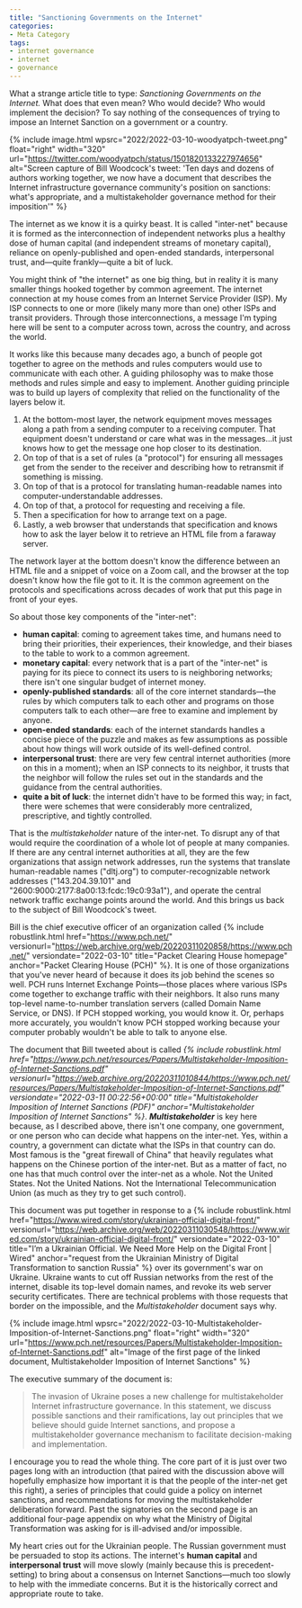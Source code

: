 ```yaml
---
title: "Sanctioning Governments on the Internet"
categories:
- Meta Category
tags:
- internet governance
- internet
- governance
---
```


What a strange article title to type: _Sanctioning Governments on the Internet._ 
What does that even mean? 
Who would decide? 
Who would implement the decision? 
To say nothing of the consequences of trying to impose an Internet Sanction on a government or a country. 

{% include image.html wpsrc="2022/2022-03-10-woodyatpch-tweet.png" float="right" width="320" url="https://twitter.com/woodyatpch/status/1501820133227974656" alt="Screen capture of Bill Woodcock's tweet: 'Ten days and dozens of authors working together, we now have a document that describes the Internet infrastructure governance community's position on sanctions: what's appropriate, and a multistakeholder governance method for their imposition'" %} 

The internet as we know it is a quirky beast. 
It is called "inter-net" because it is formed as the interconnection of independent networks plus a healthy dose of human capital (and independent streams of monetary capital), reliance on openly-published and open-ended standards, interpersonal trust, and—quite frankly—quite a bit of luck. 

You might think of "the internet" as one big thing, but in reality it is many smaller things hooked together by common agreement. 
The internet connection at my house comes from an Internet Service Provider (ISP). 
My ISP connects to one or more (likely many more than one) other ISPs and transit providers. 
Through those interconnections, a message I'm typing here will be sent to a computer across town, across the country, and across the world. 

It works like this because many decades ago, a bunch of people got together to agree on the methods and rules computers would use to communicate with each other. 
A guiding philosophy was to make those methods and rules simple and easy to implement. 
Another guiding principle was to build up layers of complexity that relied on the functionality of the layers below it. 

1. At the bottom-most layer, the network equipment moves messages along a path from a sending computer to a receiving computer. That equipment doesn't understand or care what was in the messages...it just knows how to get the message one hop closer to its destination. 
1. On top of that is a set of rules (a "protocol") for ensuring all messages get from the sender to the receiver and describing how to retransmit if something is missing. 
1. On top of that is a protocol for translating human-readable names into computer-understandable addresses.
1. On top of that, a protocol for requesting and receiving a file. 
1. Then a specification for how to arrange text on a page. 
1. Lastly, a web browser that understands that specification and knows how to ask the layer below it to retrieve an HTML file from a faraway server.

The network layer at the bottom doesn't know the difference between an HTML file and a snippet of voice on a Zoom call, and the browser at the top doesn't know how the file got to it. 
It is the common agreement on the protocols and specifications across decades of work that put this page in front of your eyes. 

So about those key components of the "inter-net":

* **human capital**: coming to agreement takes time, and humans need to bring their priorities, their experiences, their knowledge, and their biases to the table to work to a common agreement.
* **monetary capital**: every network that is a part of the "inter-net" is paying for its piece to connect its users to is neighboring networks; there isn't one singular budget of internet money.
* **openly-published standards**: all of the core internet standards—the rules by which computers talk to each other and programs on those computers talk to each other—are free to examine and implement by anyone.
* **open-ended standards**: each of the internet standards handles a concise piece of the puzzle and makes as few assumptions as possible about how things will work outside of its well-defined control.
* **interpersonal trust**: there are very few central internet authorities (more on this in a moment); when an ISP connects to its neighbor, it trusts that the neighbor will follow the rules set out in the standards and the guidance from the central authorities.
* **quite a bit of luck**: the internet didn't have to be formed this way; in fact, there were schemes that were considerably more centralized, prescriptive, and tightly controlled.

That is the *multistakeholder* nature of the inter-net. 
To disrupt any of that would require the coordination of a whole lot of people at many companies. 
If there are any central internet authorities at all, they are the few organizations that assign network addresses, run the systems that translate human-readable names ("dltj.org") to computer-recognizable network addresses ("143.204.39.101" and "2600:9000:2177:8a00:13:fcdc:19c0:93a1"), and operate the central network traffic exchange points around the world. 
And this brings us back to the subject of Bill Woodcock's tweet. 

Bill is the chief executive officer of an organization called {% include robustlink.html href="https://www.pch.net/" versionurl="https://web.archive.org/web/20220311020858/https://www.pch.net/" versiondate="2022-03-10" title="Packet Clearing House homepage" anchor="Packet Clearing House (PCH)" %}. 
It is one of those organizations that you've never heard of because it does its job behind the scenes so well. 
PCH runs Internet Exchange Points—those places where various ISPs come together to exchange traffic with their neighbors. 
It also runs many top-level name-to-number translation servers (called Domain Name Service, or DNS). 
If PCH stopped working, you would know it. 
Or, perhaps more accurately, you wouldn't know PCH stopped working because your computer probably wouldn't be able to talk to anyone else. 

The document that Bill tweeted about is called _{% include robustlink.html href="https://www.pch.net/resources/Papers/Multistakeholder-Imposition-of-Internet-Sanctions.pdf" versionurl="https://web.archive.org/20220311010844/https://www.pch.net/resources/Papers/Multistakeholder-Imposition-of-Internet-Sanctions.pdf" versiondate="2022-03-11 00:22:56+00:00" title="Multistakeholder Imposition of Internet Sanctions (PDF)" anchor="Multistakeholder Imposition of Internet Sanctions" %}_. 
***Multistakeholder*** is key here because, as I described above, there isn't one company, one government, or one person who can decide what happens on the inter-net. 
Yes, within a country, a government can dictate what the ISPs in that country can do. 
Most famous is the "great firewall of China" that heavily regulates what happens on the Chinese portion of the inter-net. 
But as a matter of fact, no one has that much control over the inter-net as a whole. 
Not the United States. 
Not the United Nations. 
Not the International Telecommunication Union (as much as they try to get such control). 

This document was put together in response to a {% include robustlink.html href="https://www.wired.com/story/ukrainian-official-digital-front/" versionurl="https://web.archive.org/web/20220311030548/https://www.wired.com/story/ukrainian-official-digital-front/" versiondate="2022-03-10" title="I’m a Ukrainian Official. We Need More Help on the Digital Front | Wired" anchor="request from the Ukrainian Ministry of Digital Transformation to sanction Russia" %} over its government's war on Ukraine. 
Ukraine wants to cut off Russian networks from the rest of the internet, disable its top-level domain names, and revoke its web server security certificates. 
There are technical problems with those requests that border on the impossible, and the _Multistakeholder_ document says why. 

{% include image.html wpsrc="2022/2022-03-10-Multistakeholder-Imposition-of-Internet-Sanctions.png" float="right" width="320" url="https://www.pch.net/resources/Papers/Multistakeholder-Imposition-of-Internet-Sanctions.pdf" alt="Image of the first page of the linked document, Multistakeholder Imposition of Internet Sanctions" %} 

The executive summary of the document is:

>The invasion of Ukraine poses a new challenge for multistakeholder Internet infrastructure governance. In this statement, we discuss possible sanctions and their ramifications, lay out principles that we believe should guide Internet sanctions, and propose a multistakeholder governance mechanism to facilitate decision-making and implementation.

I encourage you to read the whole thing. 
The core part of it is just over two pages long with an introduction (that paired with the discussion above will hopefully emphasize how important it is that the people of the inter-net get this right), a series of principles that could guide a policy on internet sanctions, and recommendations for moving the multistakeholder deliberation forward. 
Past the signatories on the second page is an additional four-page appendix on why what the Ministry of Digital Transformation was asking for is ill-advised and/or impossible. 

My heart cries out for the Ukrainian people. 
The Russian government must be persuaded to stop its actions. 
The internet's **human capital** and **interpersonal trust** will move slowly (mainly because this is precedent-setting) to bring about a consensus on Internet Sanctions—much too slowly to help with the immediate concerns. 
But it is the historically correct and appropriate route to take. 